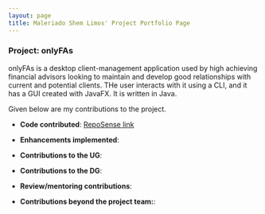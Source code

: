 ```yaml
---
layout: page
title: Maleriado Shem Limos' Project Portfolio Page
---
```


### Project: onlyFAs

onlyFAs is a desktop client-management application used by high achieving financial advisors looking to maintain and develop good relationships with current and potential clients. THe user interacts with it using a CLI, and it has a GUI created with JavaFX. It is written in Java.

Given below are my contributions to the project.

- **Code contributed**: [RepoSense link](https://nus-cs2103-ay2122s2.github.io/tp-dashboard/?search=sheimoria&breakdown=true)

- **Enhancements implemented**:

- **Contributions to the UG**:

- **Contributions to the DG**:

- **Review/mentoring contributions**:

- **Contributions beyond the project team:**:
